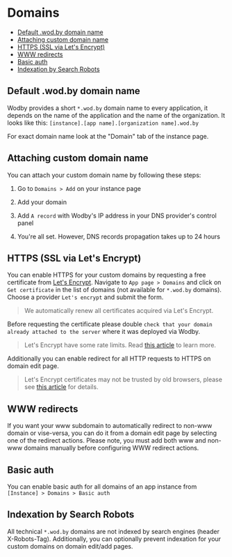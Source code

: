 # Domains

* [Default .wod.by domain name](#default-wodby-domain-name)
* [Attaching custom domain name](#attaching-custom-domain-name)
* [HTTPS (SSL via Let's Encrypt)](#https-ssl-via-lets-encrypt)
* [WWW redirects](#www-redirects)
* [Basic auth](#basic-auth)
* [Indexation by Search Robots](#indexation-by-search-robots)

## Default .wod.by domain name

Wodby provides a short `*.wod.by` domain name to every application, it depends on the name of the application and the name of the organization. It looks like this: `[instance].[app name].[organization name].wod.by`

For exact domain name look at the "Domain" tab of the instance page.  

## Attaching custom domain name

You can attach your custom domain name by following these steps:

1. Go to `Domains > Add` on your instance page

2. Add your domain

3. Add `A record` with Wodby's IP address in your DNS provider's control panel

4. You're all set. However, DNS records propagation takes up to 24 hours
 
## HTTPS (SSL via Let's Encrypt)
 
You can enable HTTPS for your custom domains by requesting a free certificate from <a href="https://letsencrypt.org" target="_blank">Let's Encrypt</a>. Navigate to `App page > Domains` and click on `Get certificate` in the list of domains (not available for `*.wod.by` domains). Choose a provider `Let's encrypt` and submit the form. 
 
> We automatically renew all certificates acquired via Let's Encrypt.
 
Before requesting the certificate please double `check that your domain already attached to the server` where it was deployed via Wodby.  
 
> Let's Encrypt have some rate limits. Read <a href="https://community.letsencrypt.org/t/rate-limits-for-lets-encrypt/6769" target="_blank">this article</a> to learn more.

Additionally you can enable redirect for all HTTP requests to HTTPS on domain edit page.

> Let's Encrypt certificates may not be trusted by old browsers, please see <a href="https://community.letsencrypt.org/t/which-browsers-and-operating-systems-support-lets-encrypt/4394" target="_blank">this article</a> for details.

## WWW redirects

If you want your www subdomain to automatically redirect to non-www domain or vise-versa, you can do it from a domain edit page by selecting one of the redirect actions. Please note, you must add both www and non-www domains manually before configuring WWW redirect actions.

## Basic auth

You can enable basic auth for all domains of an app instance from `[Instance] > Domains > Basic auth`

## Indexation by Search Robots

All technical `*.wod.by` domains are not indexed by search engines (header X-Robots-Tag). Additionally, you can optionally prevent indexation for your custom domains on domain edit/add pages.